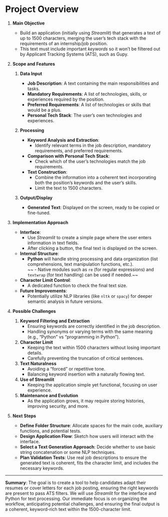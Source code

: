 # Project Overview

1. **Main Objective**  
   - Build an application (initially using *Streamlit*) that generates a text of up to 1500 characters, merging the user’s tech stack with the requirements of an internship/job position.  
   - This text must include important *keywords* so it won’t be filtered out by Applicant Tracking Systems (ATS), such as Gupy.

2. **Scope and Features**  
   1. **Data Input**  
      - **Job Description**: A text containing the main responsibilities and tasks.  
      - **Mandatory Requirements**: A list of technologies, skills, or experiences required by the position.  
      - **Preferred Requirements**: A list of technologies or skills that would be a plus.  
      - **Personal Tech Stack**: The user’s own technologies and experiences.  

   2. **Processing**  
      - **Keyword Analysis and Extraction**:  
        - Identify relevant terms in the job description, mandatory requirements, and preferred requirements.  
      - **Comparison with Personal Tech Stack**:  
        - Check which of the user’s technologies match the job requirements.  
      - **Text Construction**:  
        - Combine the information into a coherent text incorporating both the position’s keywords and the user’s skills.  
        - Limit the text to 1500 characters.

   3. **Output/Display**  
      - **Generated Text**: Displayed on the screen, ready to be copied or fine-tuned.

3. **Implementation Approach**  
   - **Interface**:  
     - Use *Streamlit* to create a simple page where the user enters information in text fields.  
     - After clicking a button, the final text is displayed on the screen.  
   - **Internal Structure**:  
     - **Python** will handle string processing and data organization (list comprehensions, text manipulation functions, etc.).  
     ~~ - Native modules such as `re` (for regular expressions) and `textwrap` (for text handling) can be used if needed.~~
   - **Character Limit Control**:  
     - A dedicated function to check the final text size.  
   - **Future Improvements**:  
     - Potentially utilize NLP libraries (like `nltk` or `spacy`) for deeper semantic analysis in future versions.

4. **Possible Challenges**  
   1. **Keyword Filtering and Extraction**  
      - Ensuring keywords are correctly identified in the job description.  
      - Handling synonyms or varying terms with the same meaning (e.g., “Python” vs “programming in Python”).  
   2. **Character Limit**  
      - Keeping the text within 1500 characters without losing important details.  
      - Carefully preventing the truncation of critical sentences.  
   3. **Text Naturalness**  
      - Avoiding a “forced” or repetitive tone.  
      - Balancing keyword insertion with a naturally flowing text.  
   4. **Use of Streamlit**  
      - Keeping the application simple yet functional, focusing on user experience.  
   5. **Maintenance and Evolution**  
      - As the application grows, it may require storing histories, improving security, and more.

5. **Next Steps**  
   - **Define Folder Structure**: Allocate spaces for the main code, auxiliary functions, and potential tests.  
   - **Design Application Flow**: Sketch how users will interact with the interface.  
   - **Select a Text Generation Approach**: Decide whether to use basic string concatenation or some NLP techniques.  
   - **Plan Validation Tests**: Use real job descriptions to ensure the generated text is coherent, fits the character limit, and includes the necessary keywords.

---

**Summary**: The goal is to create a tool to help candidates adapt their resumes or cover letters for each job posting, ensuring the right keywords are present to pass ATS filters. We will use *Streamlit* for the interface and Python for text processing. Our immediate focus is on organizing the workflow, anticipating potential challenges, and ensuring the final output is a coherent, keyword-rich text within the 1500-character limit.
